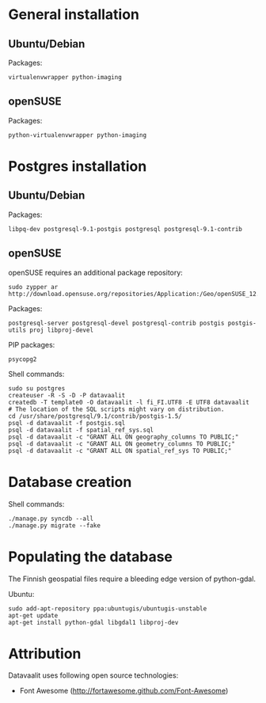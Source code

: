 General installation
====================

Ubuntu/Debian
-------------

Packages:

    virtualenvwrapper python-imaging

openSUSE
--------

Packages:

    python-virtualenvwrapper python-imaging


Postgres installation
=====================

Ubuntu/Debian
-------------

Packages:

    libpq-dev postgresql-9.1-postgis postgresql postgresql-9.1-contrib  


openSUSE
--------

openSUSE requires an additional package repository:

    sudo zypper ar http://download.opensuse.org/repositories/Application:/Geo/openSUSE_12.2/  

Packages:

    postgresql-server postgresql-devel postgresql-contrib postgis postgis-utils proj libproj-devel

PIP packages:

    psycopg2  

Shell commands:

    sudo su postgres
    createuser -R -S -D -P datavaalit
    createdb -T template0 -O datavaalit -l fi_FI.UTF8 -E UTF8 datavaalit
    # The location of the SQL scripts might vary on distribution.
    cd /usr/share/postgresql/9.1/contrib/postgis-1.5/
    psql -d datavaalit -f postgis.sql
    psql -d datavaalit -f spatial_ref_sys.sql
    psql -d datavaalit -c "GRANT ALL ON geography_columns TO PUBLIC;"
    psql -d datavaalit -c "GRANT ALL ON geometry_columns TO PUBLIC;"
    psql -d datavaalit -c "GRANT ALL ON spatial_ref_sys TO PUBLIC;"


Database creation
=================

Shell commands:

    ./manage.py syncdb --all  
    ./manage.py migrate --fake  


Populating the database
=======================

The Finnish geospatial files require a bleeding edge version of python-gdal.

Ubuntu:

    sudo add-apt-repository ppa:ubuntugis/ubuntugis-unstable
    apt-get update
    apt-get install python-gdal libgdal1 libproj-dev

Attribution
===========

Datavaalit uses following open source technologies:
- Font Awesome (http://fortawesome.github.com/Font-Awesome)